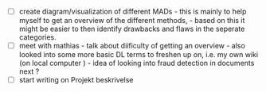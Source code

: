 - [ ] create diagram/visualization of different MADs 
      - this is mainly to help myself to get an overview of the different methods, 
      - based on this it might be easier to then identify drawbacks and flaws in the seperate categories. 
- [ ] meet with mathias 
      - talk about diificulty of getting an overview 
      - also looked into some more basic DL terms to freshen up on, i.e. my own wiki (on local computer )
      - idea of looking into fraud detection in documents next ? 
- [ ] start writing on Projekt beskrivelse 
